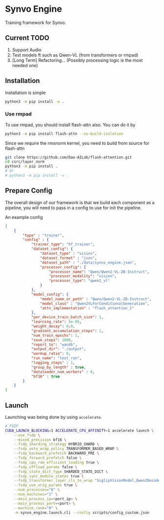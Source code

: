 
# Synvo Engine

Training framework for Synvo.

## Current TODO
1. Support Audio
2. Test models ft such as Qwen-VL (from transformers or rmpad)
3. [Long Term] Refactoring... (Possibly processing logic is the most needed one)

## Installation
Installation is simple
```bash
python3 -m pip install -e .
```

### Use rmpad
To use rmpad, you should install flash-attn also. You can do it by
```bash
python3 -m pip install flash-attn --no-build-isolation
```

Since we require the rmsnorm kernel, you need to build from source for flash-attn
```bash
git clone https://github.com/Dao-AILab/flash-attention.git
cd csrc/layer_norm
python3 -m pip install .
# Or
# python3 -m pip install -v .
```

## Prepare Config
The overall design of our framework is that we build each component as a pipeline, you will need to pass in a config to use for init the pipeline.

An example config
```json
[
    {
        "type" : "trainer",
        "config" : {
            "trainer_type": "hf_trainer",
            "dataset_config": {
                "dataset_type" : "vision",
                "dataset_format" : "json",
                "dataset_path" : "./data/synvo_engine.json",
                "processor_config": {
                    "processor_name": "Qwen/Qwen2-VL-2B-Instruct",
                    "processor_modality": "vision",
                    "processor_type": "qwen2_vl"
                }
            },
            "model_config": {
                "model_name_or_path" : "Qwen/Qwen2-VL-2B-Instruct",
                "model_class" : "Qwen2VLForConditionalGeneration",
                "attn_implementation" : "flash_attention_2"
            },
            "per_device_train_batch_size": 1,
            "learning_rate": 5e-05,
            "weight_decay": 0.0,
            "gradient_accumulation_steps": 1,
            "num_train_epochs": 1,
            "save_steps": 1000,
            "report_to": "wandb",
            "output_dir": "./output",
            "warmup_ratio": 0,
            "run_name": "test_run",
            "logging_steps" : 1,
            "group_by_length" : true,
            "dataloader_num_workers" : 8,
            "bf16" : true
        }
    }
]
```

## Launch

Launching was being done by using `accelerate`.

```bash
# FSDP
CUDA_LAUNCH_BLOCKING=1 ACCELERATE_CPU_AFFINITY=1 accelerate launch \
    --use_fsdp \
    --mixed_precision bf16 \
    --fsdp_sharding_strategy HYBRID_SHARD \
    --fsdp_auto_wrap_policy TRANSFORMER_BASED_WRAP \
    --fsdp_backward_prefetch BACKWARD_PRE \
    --fsdp_forward_prefetch false \
    --fsdp_cpu_ram_efficient_loading true \
    --fsdp_offload_params false \
    --fsdp_state_dict_type SHARDED_STATE_DICT \
    --fsdp_sync_module_states true \
    --fsdp_transformer_layer_cls_to_wrap "SiglipVisionModel,Qwen2DecoderLayer" \
    --fsdp_use_orig_params true \
    --num_processes="8" \
    --num_machines="1" \
    --main_process_ip=<port_ip> \
    --main_process_port=<port> \
    --machine_rank="0" \
    -m synvo_engine.launch.cli --config scripts/config_custom.json
```

